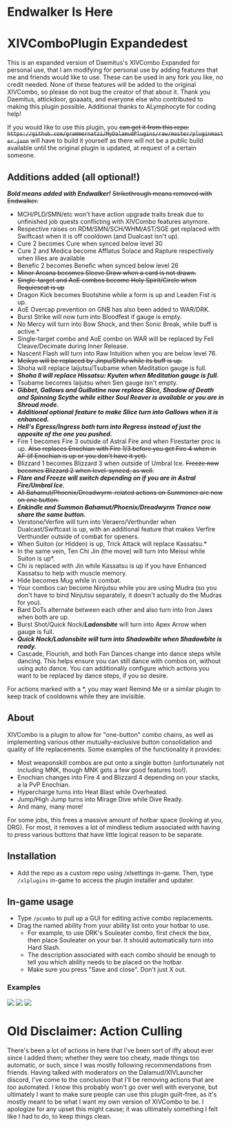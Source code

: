 # Endwalker Is Here

# XIVComboPlugin Expandedest
This is an expanded version of Daemitus's XIVCombo Expanded for personal use, that I am modifying for personal use by adding features that me and friends would like to use. These can be used in any fork you like, no credit needed. None of these features will be added to the original XIVCombo, so please do not bug the creator of that about it. Thank you Daemitus, attickdoor, goaaats, and everyone else who contributed to making this plugin possible. Additional thanks to ALymphocyte for coding help!

If you would like to use this plugin, you ~~can get it from this repo: `https://github.com/grammernatzi/MyDalamudPlugins/raw/master/pluginmaster.json`~~ will have to build it yourself as there will not be a public build available until the original plugin is updated, at request of a certain someone.

## Additions added (all optional!)

***Bold means added with Endwalker!***
~~Strikethrough means removed with Endwalker.~~

* MCH/PLD/SMN/etc won't have action upgrade traits break due to unfinished job quests conflicting with XIVCombo features anymore.
* Respective raises on RDM/SMN/SCH/WHM/AST/SGE get replaced with Swiftcast when it is off cooldown (and Dualcast isn't up).
* Cure 2 becomes Cure when synced below level 30
* Cure 2 and Medica become Afflatus Solace and Rapture respectively when lilies are available
* Benefic 2 becomes Benefic when synced below level 26
* ~~Minor Arcana becomes Sleeve Draw when a card is not drawn.~~
* ~~Single-target and AoE combos become Holy Spirit/Circle when Requiescat is up~~
* Dragon Kick becomes Bootshine while a form is up and Leaden Fist is up.
* AoE Overcap prevention on GNB has also been added to WAR/DRK.
* Burst Strike will now turn into Bloodfest if gauge is empty.
* No Mercy will turn into Bow Shock, and then Sonic Break, while buff is active.*
* Single-target combo and AoE combo on WAR will be replaced by Fell Cleave/Decimate during Inner Release.
* Nascent Flash will turn into Raw Intuition when you are below level 76.
* ~~Meikyo will be replaced by Jinpu/Shifu while its buff is up.~~
* Shoha will replace Iaijutsu/Tsubame when Meditation gauge is full.
* ***Shoha II will replace Hissatsu: Kyuten when Meditation gauge is full.***
* Tsubame becomes Iaijutsu when Sen gauge isn't empty.
* ***Gibbet, Gallows and Guillotine now replace Slice, Shadow of Death and Spinning Scythe while either Soul Reaver is available or you are in Shroud mode.***
* ***Additional optional feature to make Slice turn into Gallows when it is enhanced.***
* ***Hell's Egress/Ingress both turn into Regress instead of just the opposite of the one you pushed.***
* Fire 1 becomes Fire 3 outside of Astral Fire and when Firestarter proc is up. ~~Also replaces Enochian with Fire 1/3 before you get Fire 4 when in AF (if Enochian is up or you don't have it yet).~~
* Blizzard 1 becomes Blizzard 3 when outside of Umbral Ice. ~~Freeze now becomes Blizzard 2 when level-synced, as well.~~
* ***Flare and Freeze will switch depending on if you are in Astral Fire/Umbral Ice.***
* ~~All Bahamut/Phoenix/Dreadwyrm-related actions on Summoner are now on one button.~~
* ***Enkindle and Summon Bahamut/Phoenix/Dreadwyrm Trance now share the same button.***
* Verstone/Verfire will turn into Veraero/Verthunder when Dualcast/Swiftcast is up, with an additional feature that makes Verfire Verthunder outside of combat for openers.
* When Suiton (or Hidden) is up, Trick Attack will replace Kassatsu.*
* In the same vein, Ten Chi Jin (the move) will turn into Meisui while Suiton is up*.
* Chi is replaced with Jin while Kassatsu is up if you have Enhanced Kassatsu to help with muscle memory.
* Hide becomes Mug while in combat.
* Your combos can become Ninjutsu while you are using Mudra (so you don't have to bind Ninjutsu separately, it doesn't actually do the Mudras for you).
* Bard DoTs alternate between each other and also turn into Iron Jaws when both are up.
* Burst Shot/Quick Nock/***Ladonsbite*** will turn into Apex Arrow when gauge is full.
* ***Quick Nock/Ladonsbite will turn into Shadowbite when Shadowbite is ready.***
* Cascade, Flourish, and both Fan Dances change into dance steps while dancing. This helps ensure you can still dance with combos on, without using auto dance. You can additionally configure which actions you want to be replaced by dance steps, if you so desire.

For actions marked with a *, you may want Remind Me or a similar plugin to keep track of cooldowns while they are invisible.

## About
XIVCombo is a plugin to allow for "one-button" combo chains, as well as implementing various other mutually-exclusive button consolidation and quality of life replacements. Some examples of the functionality it provides:
* Most weaponskill combos are put onto a single button (unfortunately not including MNK, though MNK gets a few good features too!).
* Enochian changes into Fire 4 and Blizzard 4 depending on your stacks, a la PvP Enochian.
* Hypercharge turns into Heat Blast while Overheated.
* Jump/High Jump turns into Mirage Dive while Dive Ready.
* And many, many more!

For some jobs, this frees a massive amount of hotbar space (looking at you, DRG). For most, it removes a lot of mindless tedium associated with having to press various buttons that have little logical reason to be separate.

## Installation
* Add the repo as a custom repo using /xlsettings in-game. Then, type `/xlplugins` in-game to access the plugin installer and updater. 

## In-game usage
* Type `/pcombo` to pull up a GUI for editing active combo replacements.
* Drag the named ability from your ability list onto your hotbar to use.
  * For example, to use DRK's Souleater combo, first check the box, then place Souleater on your bar. It should automatically turn into Hard Slash.
  * The description associated with each combo should be enough to tell you which ability needs to be placed on the hotbar.
  * Make sure you press "Save and close". Don't just X out.
### Examples
![](https://github.com/attickdoor/xivcomboplugin/raw/master/res/souleater_combo.gif)
![](https://github.com/attickdoor/xivcomboplugin/raw/master/res/hypercharge_heat_blast.gif)
![](https://github.com/attickdoor/xivcomboplugin/raw/master/res/eno_swap.gif)


# Old Disclaimer: Action Culling

There's been a lot of actions in here that I've been sort of iffy about ever since I added them; whether they were too cheaty, made things too automatic, or such, since I was mostly following recommendations from friends.
Having talked with moderators on the Dalamud/XIVLauncher discord, I've come to the conclusion that I'll be removing actions that are *too* automated. I know this probably won't go over well with everyone, but ultimately I want to make sure people can use this plugin guilt-free, as it's mostly meant to be what I want my own version of XIVCombo to be.
I apologize for any upset this might cause; it was ultimately something I felt like I had to do, to keep things clean.
